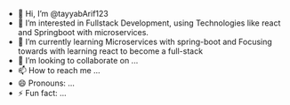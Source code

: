 - 👋 Hi, I’m @tayyabArif123
- 👀 I’m interested in Fullstack Development, using Technologies like react and Springboot with microservices.
- 🌱 I’m currently learning Microservices with spring-boot and Focusing towards with learning react to become a  full-stack 
- 💞️ I’m looking to collaborate on ...
- 📫 How to reach me ...
- 😄 Pronouns: ...
- ⚡ Fun fact: ...

<!---
tayyabArif123/tayyabArif123 is a ✨ special ✨ repository because its `README.md` (this file) appears on your GitHub profile.
You can click the Preview link to take a look at your changes.
--->
